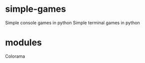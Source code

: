 # simple-games
Simple console games in python 
Simple terminal games in python 

# modules 
Colorama 
